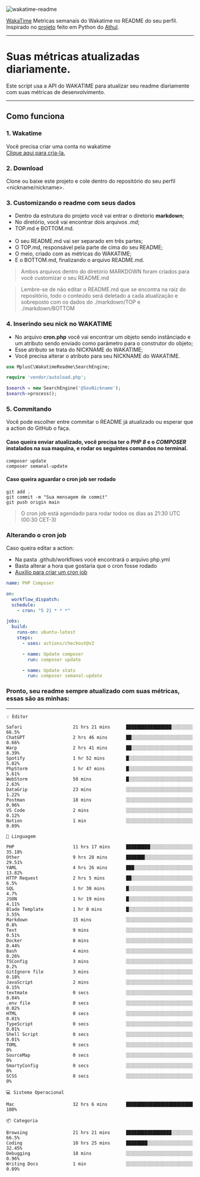 ![wakatime-readme](https://socialify.git.ci/bymatheus/wakatime-readme/image?description=1&descriptionEditable=M%C3%A9tricas%20semanais%20do%20Wakatime%20no%20seu%20README%20de%20perfil.&font=KoHo&forks=1&language=1&owner=1&pattern=Signal&stargazers=1&theme=Dark)

[WakaTime](https://wakatime.com) Metricas semanais do Wakatime no README do seu perfil. <br>
Inspirado no [projeto](https://github.com/athul/waka-readme) feito em Python do [Athul](https://github.com/athul).
___

# Suas métricas atualizadas diariamente.
Este script usa a API do WAKATIME para atualizar seu readme diariamente com suas métricas de desenvolvimento.

___

## Como funciona

### 1. Wakatime
Você precisa criar uma conta no wakatime <br>
[Clique aqui para cria-la.](https://wakatime.com) 

### 2. Download
Clone ou baixe este projeto e cole dentro do repositório do seu perfil <nickname/nickname>.

### 3. Customizando o readme com seus dados
- Dentro da estrutura do projeto você vai entrar o diretorio **markdown**;  
- No diretório, você vai encontrar dois arquivos *.md*;
- TOP.md e BOTTOM.md.
<br><br>
- O seu README.md vai ser separado em três partes; 
- O TOP.md, responsável pela parte de cima do seu README;
- O meio, criado com as métricas do WAKATIME;
- E o BOTTOM.md, finalizando o arquivo README.md.<br>

> Ambos arquivos dentro do diretório MARKDOWN foram criados para você customizar o seu README.md

> Lembre-se de não editar o README.md que se encontra na raiz do repositório, todo o conteúdo será deletado a cada atualização e sobreposto com os dados do ./markdown/TOP e ./markdown/BOTTOM

### 4. Inserindo seu nick no WAKATIME
- No arquivo **cron.php** você vai encontrar um objeto sendo instânciado e um atributo sendo enviado como parâmetro para o construtor do objeto;
- Esse atributo se trata do NICKNAME do WAKATIME;
- Você precisa alterar o atributo para seu NICKNAME do WAKATIME.

```php
use MplusC\WakatimeReadme\SearchEngine;

require 'vendor/autoload.php';

$search = new SearchEngine('@SeuNickname');
$search->process();
```

### 5. Commitando
Você pode escolher entre commitar o README já atualizado ou esperar que a action do GitHub o faça. <br>

#### Caso queira enviar atualizado, você precisa ter o *PHP 8* e o *COMPOSER* instalados na sua maquina, e rodar os seguintes comandos no terminal.
```composer
composer update
composer semanal-update 
```

#### Caso queira aguardar o cron job ser rodado 
```git 
git add .
git commit -m "Sua mensagem de commit"
git push origin main
```

>O cron job está agendado para rodar todos os dias as 21:30 UTC (00:30 CET-3) 

### Alterando o cron job
Caso queira editar a action:

- Na pasta .github/workflows você encontrará o arquivo php.yml
- Basta alterar a hora que gostaria que o cron fosse rodado
- [Auxilio para criar um cron job](https://crontab.guru)

```yml
name: PHP Composer

on:
  workflow_dispatch:
  schedule:
    - cron: "5 21 * * *"

jobs:
  build:
    runs-on: ubuntu-latest
    steps:
      - uses: actions/checkout@v2

      - name: Update composer
        run: composer update

      - name: Update stats
        run: composer semanal-update
```

### Pronto, seu readme sempre atualizado com suas métricas, essas são as minhas:

___
```text
💡 Editor

Safari                   21 hrs 21 mins      █████████████████░░░░░░░░      66.5%
ChatGPT                  2 hrs 46 mins       ██░░░░░░░░░░░░░░░░░░░░░░░      8.66%
Warp                     2 hrs 41 mins       ██░░░░░░░░░░░░░░░░░░░░░░░      8.39%
Spotify                  1 hr 52 mins        █░░░░░░░░░░░░░░░░░░░░░░░░      5.82%
PhpStorm                 1 hr 47 mins        █░░░░░░░░░░░░░░░░░░░░░░░░      5.61%
WebStorm                 50 mins             █░░░░░░░░░░░░░░░░░░░░░░░░      2.63%
DataGrip                 23 mins             ░░░░░░░░░░░░░░░░░░░░░░░░░      1.22%
Postman                  18 mins             ░░░░░░░░░░░░░░░░░░░░░░░░░      0.96%
VS Code                  2 mins              ░░░░░░░░░░░░░░░░░░░░░░░░░      0.12%
Notion                   1 min               ░░░░░░░░░░░░░░░░░░░░░░░░░      0.09%
```
```text
💬 Linguagem

PHP                      11 hrs 17 mins      █████████░░░░░░░░░░░░░░░░     35.18%
Other                    9 hrs 28 mins       ███████░░░░░░░░░░░░░░░░░░     29.51%
YAML                     4 hrs 26 mins       ███░░░░░░░░░░░░░░░░░░░░░░     13.82%
HTTP Request             2 hrs 5 mins        ██░░░░░░░░░░░░░░░░░░░░░░░       6.5%
SQL                      1 hr 30 mins        █░░░░░░░░░░░░░░░░░░░░░░░░       4.7%
JSON                     1 hr 19 mins        █░░░░░░░░░░░░░░░░░░░░░░░░      4.11%
Blade Template           1 hr 8 mins         █░░░░░░░░░░░░░░░░░░░░░░░░      3.55%
Markdown                 15 mins             ░░░░░░░░░░░░░░░░░░░░░░░░░       0.8%
Text                     9 mins              ░░░░░░░░░░░░░░░░░░░░░░░░░      0.51%
Docker                   8 mins              ░░░░░░░░░░░░░░░░░░░░░░░░░      0.44%
Bash                     4 mins              ░░░░░░░░░░░░░░░░░░░░░░░░░      0.26%
TSConfig                 3 mins              ░░░░░░░░░░░░░░░░░░░░░░░░░       0.2%
GitIgnore file           3 mins              ░░░░░░░░░░░░░░░░░░░░░░░░░      0.18%
JavaScript               2 mins              ░░░░░░░░░░░░░░░░░░░░░░░░░      0.15%
textmate                 0 secs              ░░░░░░░░░░░░░░░░░░░░░░░░░      0.04%
.env file                0 secs              ░░░░░░░░░░░░░░░░░░░░░░░░░      0.02%
HTML                     0 secs              ░░░░░░░░░░░░░░░░░░░░░░░░░      0.01%
TypeScript               0 secs              ░░░░░░░░░░░░░░░░░░░░░░░░░      0.01%
Shell Script             0 secs              ░░░░░░░░░░░░░░░░░░░░░░░░░      0.01%
TOML                     0 secs              ░░░░░░░░░░░░░░░░░░░░░░░░░         0%
SourceMap                0 secs              ░░░░░░░░░░░░░░░░░░░░░░░░░         0%
SmartyConfig             0 secs              ░░░░░░░░░░░░░░░░░░░░░░░░░         0%
SCSS                     0 secs              ░░░░░░░░░░░░░░░░░░░░░░░░░         0%
```
```text
💻 Sistema Operacional

Mac                      32 hrs 6 mins       █████████████████████████       100%
```
```text
📦 Categoria

Browsing                 21 hrs 21 mins      █████████████████░░░░░░░░      66.5%
Coding                   10 hrs 25 mins      ████████░░░░░░░░░░░░░░░░░     32.45%
Debugging                18 mins             ░░░░░░░░░░░░░░░░░░░░░░░░░      0.96%
Writing Docs             1 min               ░░░░░░░░░░░░░░░░░░░░░░░░░      0.09%
```
